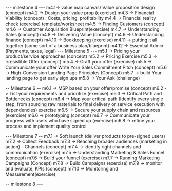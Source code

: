--- milestone 4 ---
m4.1-> value map canvas/ Value proposition design (concept)
m4.2 -> Design your value prop (exercise)
m4.3 -> Financial Viability (concept) : Costs, pricing, profitability
m4.4 -> Financial reality check (exercise) template/worksheet
m4.5 -> Finding Customers (concept)
m4.6 -> Customer Acquisition Blueprint(exercise) 
m4.7 -> Understanding Sales (concept)
m4.8 -> Delivering Value (concept)
m4.9 -> Understanding finance (concept)
m4.10 -> Bookkeeping (exercise)
m4.11 -> putting it all together (some sort of a business plan/blueprint)
m4.12 -> Essential Admin (Payments, taxes, legal)
--- Milestone 5 ---
m5.1 -> Pricing your product/service approaches (concept)
m5.2 -> Pricing Exercise
m5.3 -> Irresistible Offer (concept)
m5.4 -> Craft your offer (exercise)
m5.5 -> Communicate your offer Write Your Sales Commitment Pitch (concept)
m5.6 -> High-Conversion Landing Page Principles (Concept)
m5.7 -> build Your landing page to get early sign ups
m5.8 -> Your Ask (challenge)

-- Milestone 6 --
m6.1 -> MSP based on your offer/promise (concept)
m6.2 -> List your requirements and prioritize (exercise)
m6.3 -> Critical Path and Bottlenecks (concept)
m6.4 -> Map your critical path (Identify every single step, from sourcing raw materials to final delivery or service execution with dependencies) exercise 
m6.5 -> Secure your supply chain and resources (exercise)
m6.6 -> prototyping (concept)
m6.7 -> Communicate your progress with users who have signed up (exercise)
m6.8 -> refine your process and implement quality control

--- Milestone 7 --
m7.1 -> Soft launch (deliver products to pre-signed users)
m7.2 -> Collect Feedback
m7.3 -> Reaching broader audiences (marketing in action) - Channels (concept)
m7.4 -> identify right channels and communication (exercise)
m7.5 -> Understanding Marketing & Sales Funnel (concept)
m7.6 -> Build your funnel (exercise)
m7.7 -> Running Marketing Campaigns (Concept)
m7.8 -> Build Campaigns (exercise)
m7.9 -> monitor and evaluate, KPIs (concept)
m7.10 -> Monitoring and Measurement(exercise)

-- milestone 8 ---






